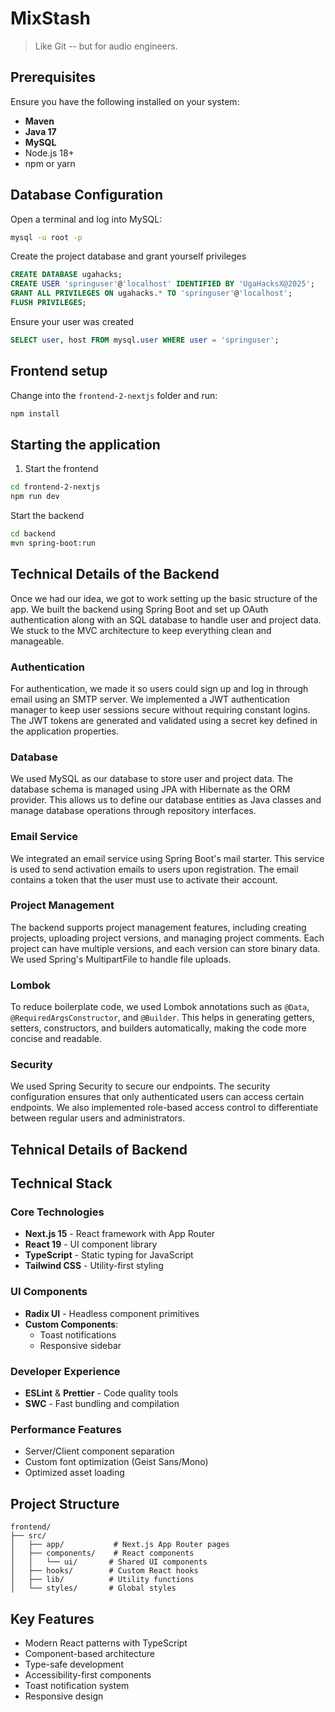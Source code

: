 # MixStash
> Like Git -- but for audio engineers.


## Prerequisites
Ensure you have the following installed on your system:
- **Maven**
- **Java 17**
- **MySQL**
- Node.js 18+
- npm or yarn


## Database Configuration

Open a terminal and log into MySQL:
   ```sh
   mysql -u root -p
   ```
Create the project database and grant yourself privileges
```sql
CREATE DATABASE ugahacks;
CREATE USER 'springuser'@'localhost' IDENTIFIED BY 'UgaHacksX@2025';
GRANT ALL PRIVILEGES ON ugahacks.* TO 'springuser'@'localhost';
FLUSH PRIVILEGES;
```

Ensure your user was created
```sql
SELECT user, host FROM mysql.user WHERE user = 'springuser';
```

## Frontend setup
Change into the `frontend-2-nextjs` folder and run:
```sh
npm install
```

## Starting the application
1. Start the frontend
```sh
cd frontend-2-nextjs
npm run dev
```

Start the backend
```sh
cd backend
mvn spring-boot:run
```

## Technical Details of the Backend

Once we had our idea, we got to work setting up the basic structure of the app. We built the backend using Spring Boot and set up OAuth authentication along with an SQL database to handle user and project data. We stuck to the MVC architecture to keep everything clean and manageable.

### Authentication
For authentication, we made it so users could sign up and log in through email using an SMTP server. We implemented a JWT authentication manager to keep user sessions secure without requiring constant logins. The JWT tokens are generated and validated using a secret key defined in the application properties.

### Database
We used MySQL as our database to store user and project data. The database schema is managed using JPA with Hibernate as the ORM provider. This allows us to define our database entities as Java classes and manage database operations through repository interfaces.

### Email Service
We integrated an email service using Spring Boot's mail starter. This service is used to send activation emails to users upon registration. The email contains a token that the user must use to activate their account.

### Project Management
The backend supports project management features, including creating projects, uploading project versions, and managing project comments. Each project can have multiple versions, and each version can store binary data. We used Spring's MultipartFile to handle file uploads.

### Lombok
To reduce boilerplate code, we used Lombok annotations such as `@Data`, `@RequiredArgsConstructor`, and `@Builder`. This helps in generating getters, setters, constructors, and builders automatically, making the code more concise and readable.

### Security
We used Spring Security to secure our endpoints. The security configuration ensures that only authenticated users can access certain endpoints. We also implemented role-based access control to differentiate between regular users and administrators.


## Tehnical Details of Backend

## Technical Stack

### Core Technologies
- **Next.js 15** - React framework with App Router
- **React 19** - UI component library
- **TypeScript** - Static typing for JavaScript
- **Tailwind CSS** - Utility-first styling

### UI Components
- **Radix UI** - Headless component primitives
- **Custom Components**:
  - Toast notifications
  - Responsive sidebar
 
### Developer Experience
- **ESLint** & **Prettier** - Code quality tools
- **SWC** - Fast bundling and compilation

### Performance Features
- Server/Client component separation
- Custom font optimization (Geist Sans/Mono)
- Optimized asset loading

## Project Structure

```
frontend/
├── src/
│   ├── app/           # Next.js App Router pages
│   ├── components/    # React components
│   │   └── ui/       # Shared UI components
│   ├── hooks/        # Custom React hooks
│   ├── lib/          # Utility functions
│   └── styles/       # Global styles
```

## Key Features
- Modern React patterns with TypeScript
- Component-based architecture
- Type-safe development
- Accessibility-first components
- Toast notification system
- Responsive design
